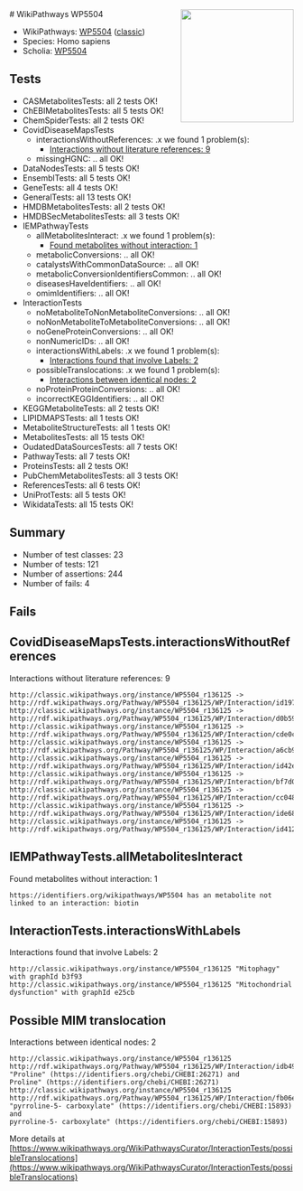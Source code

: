 <img style="float: right; width: 200px" src="https://cms-assets.nporadio.nl/npo3fm/NPO-Serious-Request-Logo-Groen-Ik-Steun-RGB.png" />
# WikiPathways WP5504

* WikiPathways: [WP5504](https://wikipathways.org/pathways/WP5504) ([classic](https://classic.wikipathways.org/instance/WP5504))
* Species: Homo sapiens
* Scholia: [WP5504](https://scholia.toolforge.org/wikipathways/WP5504)
## Tests
* CASMetabolitesTests: all 2 tests OK!
* ChEBIMetabolitesTests: all 5 tests OK!
* ChemSpiderTests: all 2 tests OK!
* CovidDiseaseMapsTests
    * interactionsWithoutReferences: .x we found 1 problem(s):
        * [Interactions without literature references: 9](#2e295937)
    * missingHGNC: .. all OK!
* DataNodesTests: all 5 tests OK!
* EnsemblTests: all 5 tests OK!
* GeneTests: all 4 tests OK!
* GeneralTests: all 13 tests OK!
* HMDBMetabolitesTests: all 2 tests OK!
* HMDBSecMetabolitesTests: all 3 tests OK!
* IEMPathwayTests
    * allMetabolitesInteract: .x we found 1 problem(s):
        * [Found metabolites without interaction: 1](#2bc2e7ec)
    * metabolicConversions: .. all OK!
    * catalystsWithCommonDataSource: .. all OK!
    * metabolicConversionIdentifiersCommon: .. all OK!
    * diseasesHaveIdentifiers: .. all OK!
    * omimIdentifiers: .. all OK!
* InteractionTests
    * noMetaboliteToNonMetaboliteConversions: .. all OK!
    * noNonMetaboliteToMetaboliteConversions: .. all OK!
    * noGeneProteinConversions: .. all OK!
    * nonNumericIDs: .. all OK!
    * interactionsWithLabels: .x we found 1 problem(s):
        * [Interactions found that involve Labels: 2](#630d2679)
    * possibleTranslocations: .x we found 1 problem(s):
        * [Interactions between identical nodes: 2](#1c118207)
    * noProteinProteinConversions: .. all OK!
    * incorrectKEGGIdentifiers: .. all OK!
* KEGGMetaboliteTests: all 2 tests OK!
* LIPIDMAPSTests: all 1 tests OK!
* MetaboliteStructureTests: all 1 tests OK!
* MetabolitesTests: all 15 tests OK!
* OudatedDataSourcesTests: all 7 tests OK!
* PathwayTests: all 7 tests OK!
* ProteinsTests: all 2 tests OK!
* PubChemMetabolitesTests: all 3 tests OK!
* ReferencesTests: all 6 tests OK!
* UniProtTests: all 5 tests OK!
* WikidataTests: all 15 tests OK!


## Summary

* Number of test classes: 23
* Number of tests: 121
* Number of assertions: 244
* Number of fails: 4

## Fails

<a name="2e295937" />

## CovidDiseaseMapsTests.interactionsWithoutReferences

Interactions without literature references: 9
```
http://classic.wikipathways.org/instance/WP5504_r136125 -> http://rdf.wikipathways.org/Pathway/WP5504_r136125/WP/Interaction/id19782e13
http://classic.wikipathways.org/instance/WP5504_r136125 -> http://rdf.wikipathways.org/Pathway/WP5504_r136125/WP/Interaction/d0b59
http://classic.wikipathways.org/instance/WP5504_r136125 -> http://rdf.wikipathways.org/Pathway/WP5504_r136125/WP/Interaction/cde0c
http://classic.wikipathways.org/instance/WP5504_r136125 -> http://rdf.wikipathways.org/Pathway/WP5504_r136125/WP/Interaction/a6cb9
http://classic.wikipathways.org/instance/WP5504_r136125 -> http://rdf.wikipathways.org/Pathway/WP5504_r136125/WP/Interaction/id42e78e7b
http://classic.wikipathways.org/instance/WP5504_r136125 -> http://rdf.wikipathways.org/Pathway/WP5504_r136125/WP/Interaction/bf7d0
http://classic.wikipathways.org/instance/WP5504_r136125 -> http://rdf.wikipathways.org/Pathway/WP5504_r136125/WP/Interaction/cc048
http://classic.wikipathways.org/instance/WP5504_r136125 -> http://rdf.wikipathways.org/Pathway/WP5504_r136125/WP/Interaction/ide68c0076
http://classic.wikipathways.org/instance/WP5504_r136125 -> http://rdf.wikipathways.org/Pathway/WP5504_r136125/WP/Interaction/id4126a9a1
```

<a name="2bc2e7ec" />

## IEMPathwayTests.allMetabolitesInteract

Found metabolites without interaction: 1
```
https://identifiers.org/wikipathways/WP5504 has an metabolite not linked to an interaction: biotin
```

<a name="630d2679" />

## InteractionTests.interactionsWithLabels

Interactions found that involve Labels: 2
```
http://classic.wikipathways.org/instance/WP5504_r136125 "Mitophagy" with graphId b3f93
http://classic.wikipathways.org/instance/WP5504_r136125 "Mitochondrial
dysfunction" with graphId e25cb
```

<a name="1c118207" />

## Possible MIM translocation

Interactions between identical nodes: 2
```
http://classic.wikipathways.org/instance/WP5504_r136125 http://rdf.wikipathways.org/Pathway/WP5504_r136125/WP/Interaction/idb492e239 "Proline" (https://identifiers.org/chebi/CHEBI:26271) and 
Proline" (https://identifiers.org/chebi/CHEBI:26271)
http://classic.wikipathways.org/instance/WP5504_r136125 http://rdf.wikipathways.org/Pathway/WP5504_r136125/WP/Interaction/fb06e "pyrroline-5- carboxylate" (https://identifiers.org/chebi/CHEBI:15893) and 
pyrroline-5- carboxylate" (https://identifiers.org/chebi/CHEBI:15893)
```

More details at [https://www.wikipathways.org/WikiPathwaysCurator/InteractionTests/possibleTranslocations](https://www.wikipathways.org/WikiPathwaysCurator/InteractionTests/possibleTranslocations)

